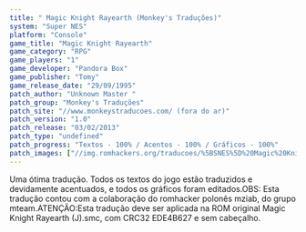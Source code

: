 ```yaml
---
title: " Magic Knight Rayearth (Monkey's Traduções)"
system: "Super NES"
platform: "Console"
game_title: "Magic Knight Rayearth"
game_category: "RPG"
game_players: "1"
game_developer: "Pandora Box"
game_publisher: "Tomy"
game_release_date: "29/09/1995"
patch_author: "Unknown Master "
patch_group: "Monkey's Traduções"
patch_site: "//www.monkeystraducoes.com/ (fora do ar)"
patch_version: "1.0"
patch_release: "03/02/2013"
patch_type: "undefined"
patch_progress: "Textos - 100% / Acentos - 100% / Gráficos - 100%"
patch_images: ["//img.romhackers.org/traducoes/%5BSNES%5D%20Magic%20Knight%20Rayearth%20-%20Monkey's%20Tradu%C3%A7%C3%B5es%20-%201.png","//img.romhackers.org/traducoes/%5BSNES%5D%20Magic%20Knight%20Rayearth%20-%20Monkey's%20Tradu%C3%A7%C3%B5es%20-%202.png","//img.romhackers.org/traducoes/%5BSNES%5D%20Magic%20Knight%20Rayearth%20-%20Monkey's%20Tradu%C3%A7%C3%B5es%20-%203.png"]
---
```

Uma ótima tradução. Todos os textos do jogo estão traduzidos e devidamente acentuados, e todos os gráficos foram editados.OBS: Esta tradução contou com a colaboração do romhacker polonês mziab, do grupo mteam.ATENÇÃO:Esta tradução deve ser aplicada na ROM original Magic Knight Rayearth (J).smc, com CRC32 EDE4B627 e sem cabeçalho.